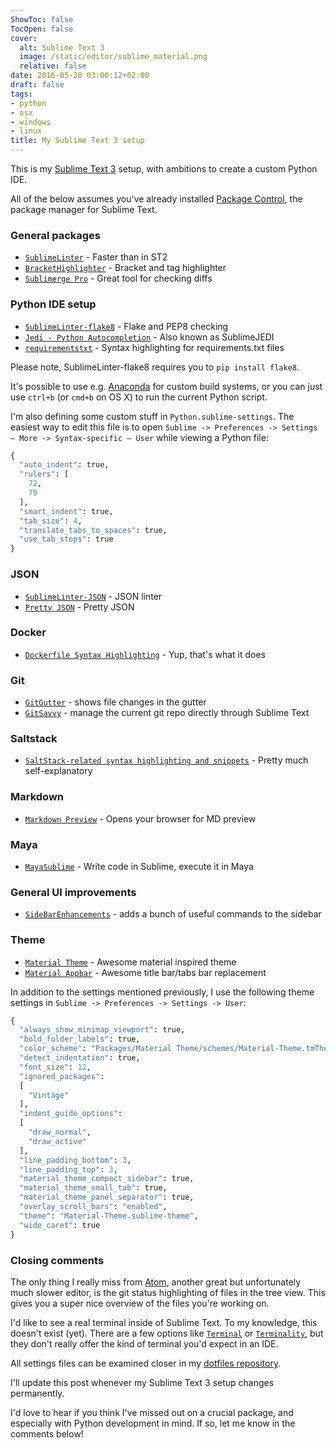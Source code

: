 ```yaml
---
ShowToc: false
TocOpen: false
cover:
  alt: Sublime Text 3
  image: /static/editor/sublime_material.png
  relative: false
date: 2016-05-20 03:00:12+02:00
draft: false
tags:
- python
- osx
- windows
- linux
title: My Sublime Text 3 setup
---
```


This is my [Sublime Text 3](https://www.sublimetext.com) setup, with ambitions to create a custom Python IDE.



All of the below assumes you've already installed [Package Control](https://packagecontrol.io), the package manager for Sublime Text.

### General packages

* [`SublimeLinter`](http://www.sublimelinter.com/en/latest/) - Faster than in ST2
* [`BracketHighlighter`](https://github.com/facelessuser/BracketHighlighter) - Bracket and tag highlighter
* [`Sublimerge Pro`](http://www.sublimerge.com) - Great tool for checking diffs

### Python IDE setup

* [`SublimeLinter-flake8`](https://github.com/SublimeLinter/SublimeLinter-flake8) - Flake and PEP8 checking
* [`Jedi - Python Autocompletion`](https://github.com/srusskih/SublimeJEDI) - Also known as SublimeJEDI
* [`requirementstxt`](https://github.com/wuub/requirementstxt) - Syntax highlighting for requirements.txt files

Please note, SublimeLinter-flake8 requires you to `pip install flake8`.

It's possible to use e.g. [Anaconda](http://damnwidget.github.io/anaconda/) for custom build systems, or you can just use `ctrl+b` (or `cmd+b` on OS X) to run the current Python script.

I'm also defining some custom stuff in `Python.sublime-settings`. The easiest way to edit this file is to open `Sublime -> Preferences -> Settings – More -> Syntax-specific – User` while viewing a Python file:

```python
{
  "auto_indent": true,
  "rulers": [
    72,
    79
  ],
  "smart_indent": true,
  "tab_size": 4,
  "translate_tabs_to_spaces": true,
  "use_tab_stops": true
}
```

### JSON

* [`SublimeLinter-JSON`](https://github.com/SublimeLinter/SublimeLinter-json) - JSON linter
* [`Pretty JSON`](https://github.com/dzhibas/SublimePrettyJson) - Pretty JSON

### Docker

* [`Dockerfile Syntax Highlighting`](https://github.com/asbjornenge/Docker.tmbundle) - Yup, that's what it does

### Git

* [`GitGutter`](https://github.com/jisaacks/GitGutter) - shows file changes in the gutter
* [`GitSavvy`](https://github.com/divmain/GitSavvy) - manage the current git repo directly through Sublime Text

### Saltstack

* [`SaltStack-related syntax highlighting and snippets`](https://github.com/saltstack/sublime-text) - Pretty much self-explanatory

### Markdown

* [`Markdown Preview`](https://github.com/revolunet/sublimetext-markdown-preview) - Opens your browser for MD preview

### Maya

* [`MayaSublime`](https://github.com/justinfx/MayaSublime) - Write code in Sublime, execute it in Maya

### General UI improvements

* [`SideBarEnhancements`](https://github.com/titoBouzout/SideBarEnhancements) - adds a bunch of useful commands to the sidebar

### Theme

* [`Material Theme`](https://github.com/equinusocio/material-theme) - Awesome material inspired theme
* [`Material Appbar`](https://github.com/equinusocio/material-theme-appbar) - Awesome title bar/tabs bar replacement

In addition to the settings mentioned previously, I use the following theme settings in `Sublime -> Preferences -> Settings -> User`:

```python
{
  "always_show_minimap_viewport": true,
  "bold_folder_labels": true,
  "color_scheme": "Packages/Material Theme/schemes/Material-Theme.tmTheme",
  "detect_indentation": true,
  "font_size": 12,
  "ignored_packages":
  [
    "Vintage"
  ],
  "indent_guide_options":
  [
    "draw_normal",
    "draw_active"
  ],
  "line_padding_bottom": 3,
  "line_padding_top": 3,
  "material_theme_compact_sidebar": true,
  "material_theme_small_tab": true,
  "material_theme_panel_separator": true,
  "overlay_scroll_bars": "enabled",
  "theme": "Material-Theme.sublime-theme",
  "wide_caret": true
}

```

### Closing comments

The only thing I really miss from [Atom](https://www.atom.io), another great but unfortunately much slower editor, is the git status highlighting of files in the tree view. This gives you a super nice overview of the files you're working on.

I'd like to see a real terminal inside of Sublime Text. To my knowledge, this doesn't exist (yet). There are a few options like [`Terminal`](https://github.com/wbond/sublime_terminal) or [`Terminality`](https://github.com/spywhere/Terminality), but they don't really offer the kind of terminal you'd expect in an IDE.

All settings files can be examined closer in my [dotfiles repository](https://github.com/fredrikaverpil/dotfiles).

I'll update this post whenever my Sublime Text 3 setup changes permanently.

I'd love to hear if you think I've missed out on a crucial package, and especially with Python development in mind. If so, let me know in the comments below!